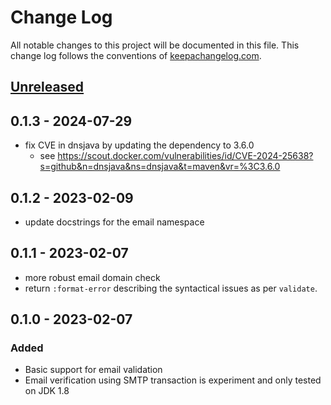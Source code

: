 # Change Log
All notable changes to this project will be documented in this file. This change log follows the conventions of [keepachangelog.com](http://keepachangelog.com/).

## [Unreleased]

[Unreleased]: [https://github.com/net.curiousprogrammer/email-check/compare/0.1.3...HEAD](https://github.com/curiousprogrammer-net/email-check/compare/0.1.3...HEAD)


## 0.1.3 - 2024-07-29

- fix CVE in dnsjava by updating the dependency to 3.6.0
  - see https://scout.docker.com/vulnerabilities/id/CVE-2024-25638?s=github&n=dnsjava&ns=dnsjava&t=maven&vr=%3C3.6.0


## 0.1.2 - 2023-02-09

- update docstrings for the email namespace

## 0.1.1 - 2023-02-07

- more robust email domain check
- return `:format-error` describing the syntactical issues as per `validate`.

## 0.1.0 - 2023-02-07

### Added
- Basic support for email validation
- Email verification using SMTP transaction is experiment and only tested on JDK 1.8

